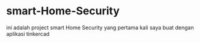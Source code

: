 # smart-Home-Security
 ini adalah project smart Home Security yang pertama kali saya buat dengan aplikasi tinkercad
